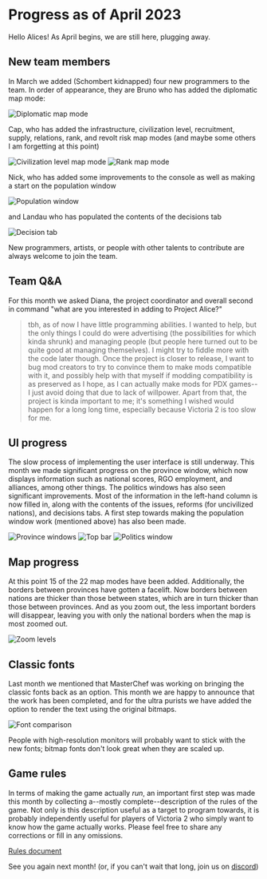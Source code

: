 # Progress as of April 2023

Hello Alices! As April begins, we are still here, plugging away.

## New team members

In March we added (Schombert kidnapped) four new programmers to the team. In order of appearance, they are Bruno who has added the diplomatic map mode:

![Diplomatic map mode](Diplomatic_Map_Mode.png)

Cap, who has added the infrastructure, civilization level, recruitment, supply, relations, rank, and revolt risk map modes (and maybe some others I am forgetting at this point)

![Civilization level map mode](Civilization_Level_Map_Mode.png)
![Rank map mode](Rank_Map_Mode.png)

Nick, who has added some improvements to the console as well as making a start on the population window

![Population window](Population_Window_Start.png)

and Landau who has populated the contents of the decisions tab

![Decision tab](Populated_Decision_Tab_Landau.png)

New programmers, artists, or people with other talents to contribute are always welcome to join the team.

## Team Q&A

For this month we asked Diana, the project coordinator and overall second in command "what are you interested in adding to Project Alice?"

> tbh, as of now I have little programming abilities. I wanted to help, but the only things I could do were advertising (the possibilities for which kinda shrunk) and managing people (but people here turned out to be quite good at managing themselves). I might try to fiddle more with the code later though. Once the project is closer to release, I want to bug mod creators to try to convince them to make mods compatible with it, and possibly help with that myself if modding compatibility is as preserved as I hope, as I can actually make mods for PDX games--I just avoid doing that due to lack of willpower. Apart from that, the project is kinda important to me; it's something I wished would happen for a long long time, especially because Victoria 2 is too slow for me.

## UI progress

The slow process of implementing the user interface is still underway. This month we made significant progress on the province window, which now displays information such as national scores, RGO employment, and alliances, among other things. The politics windows has also seen significant improvements. Most of the information in the left-hand column is now filled in, along with the contents of the issues, reforms (for uncivilized nations), and decisions tabs. A first step towards making the population window work (mentioned above) has also been made.

![Province windows](Province_and_Focus_Windows.png)
![Top bar](Top_Bar.png)
![Politics window](Political_Reforms_Window.png)

## Map progress

At this point 15 of the 22 map modes have been added. Additionally, the borders between provinces have gotten a facelift. Now borders between nations are thicker than those between states, which are in turn thicker than those between provinces. And as you zoom out, the less important borders will disappear, leaving you with only the national borders when the map is most zoomed out.

![Zoom levels](Zoom_Levels.png)

## Classic fonts

Last month we mentioned that MasterChef was working on bringing the classic fonts back as an option. This month we are happy to announce that the work has been completed, and for the ultra purists we have added the option to render the text using the original bitmaps.

![Font comparison](Fonts_detail.png)

People with high-resolution monitors will probably want to stick with the new fonts; bitmap fonts don't look great when they are scaled up.

## Game rules

In terms of making the game actually *run*, an important first step was made this month by collecting a--mostly complete--description of the rules of the game. Not only is this description useful as a target to program towards, it is probably independently useful for players of Victoria 2 who simply want to know how the game actually works. Please feel free to share any corrections or fill in any omissions.

[Rules document](https://github.com/schombert/Project-Alice/blob/main/docs/rules.md)

See you again next month! (or, if you can't wait that long, join us on [discord](https://discord.gg/QUJExr4mRn))